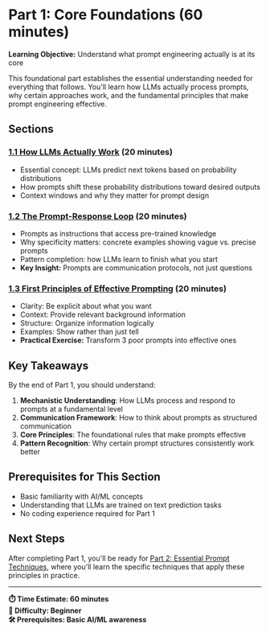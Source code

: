 # Part 1: Core Foundations (60 minutes)

**Learning Objective:** Understand what prompt engineering actually is at its core

This foundational part establishes the essential understanding needed for everything that follows. You'll learn how LLMs actually process prompts, why certain approaches work, and the fundamental principles that make prompt engineering effective.

## Sections

### [1.1 How LLMs Actually Work](01-how-llms-work.md) (20 minutes)
- Essential concept: LLMs predict next tokens based on probability distributions
- How prompts shift these probability distributions toward desired outputs
- Context windows and why they matter for prompt design

### [1.2 The Prompt-Response Loop](02-prompt-response-loop.md) (20 minutes)  
- Prompts as instructions that access pre-trained knowledge
- Why specificity matters: concrete examples showing vague vs. precise prompts
- Pattern completion: how LLMs learn to finish what you start
- **Key Insight:** Prompts are communication protocols, not just questions

### [1.3 First Principles of Effective Prompting](03-first-principles.md) (20 minutes)
- Clarity: Be explicit about what you want
- Context: Provide relevant background information  
- Structure: Organize information logically
- Examples: Show rather than just tell
- **Practical Exercise:** Transform 3 poor prompts into effective ones

## Key Takeaways

By the end of Part 1, you should understand:

1. **Mechanistic Understanding**: How LLMs process and respond to prompts at a fundamental level
2. **Communication Framework**: How to think about prompts as structured communication
3. **Core Principles**: The foundational rules that make prompts effective
4. **Pattern Recognition**: Why certain prompt structures consistently work better

## Prerequisites for This Section

- Basic familiarity with AI/ML concepts
- Understanding that LLMs are trained on text prediction tasks
- No coding experience required for Part 1

## Next Steps

After completing Part 1, you'll be ready for [Part 2: Essential Prompt Techniques](../part2/README.md), where you'll learn the specific techniques that apply these principles in practice.

---

**⏱️ Time Estimate: 60 minutes**  
**🎯 Difficulty: Beginner**  
**🛠️ Prerequisites: Basic AI/ML awareness**